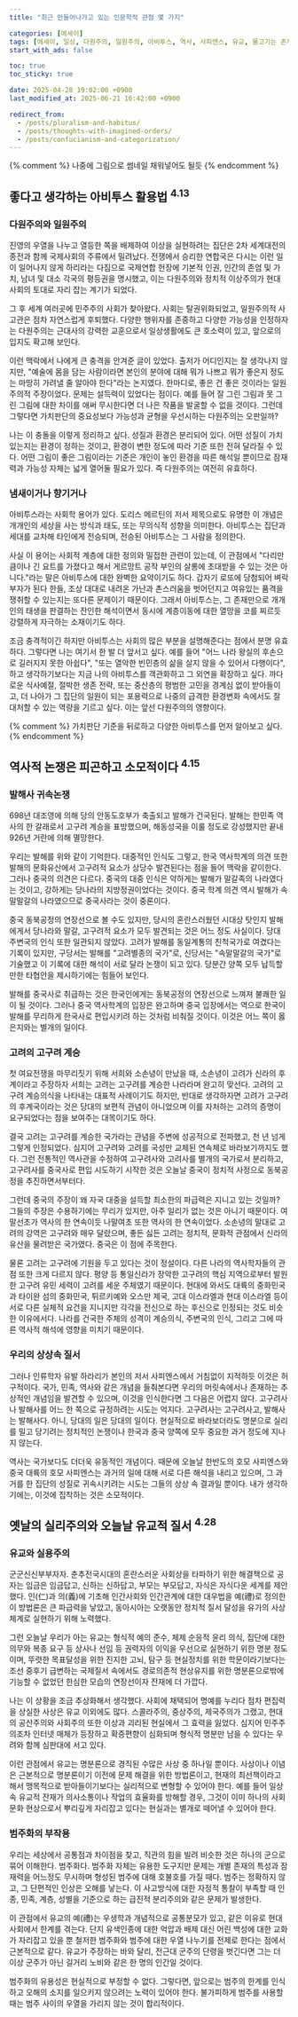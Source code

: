 ```yaml
---
title: "최근 만들어나가고 있는 인문학적 관점 몇 가지"

categories: [에세이]
tags: [에세이, 일상, 다원주의, 일원주의, 아비투스, 역사, 사피엔스, 유교, 물고기는 존재하지 않는다]
start_with_ads: false

toc: true
toc_sticky: true

date: 2025-04-28 19:02:00 +0900
last_modified_at: 2025-06-21 16:42:00 +0900

redirect_from:
  - /posts/pluralism-and-habitus/
  - /posts/thoughts-with-imagined-orders/
  - /posts/confucianism-and-categorization/
---
```


{% comment %}
나중에 그림으로 썸네일 채워넣어도 될듯
{% endcomment %}

## **좋다고 생각하는 아비투스 활용법 <sup>4.13</sup>**

### **다원주의와 일원주의**

진영의 우열을 나누고 열등한 쪽을 배제하여 이상을 실현하려는 집단은 2차 세계대전의 종전과 함께 국제사회의 주류에서 밀려났다. 전쟁에서 승리한 연합국은 다시는 이런 일이 일어나지 않게 하리라는 다짐으로 국제연합 헌장에 기본적 인권, 인간의 존엄 및 가치, 남녀 및 대소 각국의 평등권을 명시했고, 이는 다원주의와 정치적 이상주의가 현대 사회의 토대로 자리 잡는 계기가 되었다.

그 후 세계 여러곳에 민주주의 사회가 찾아왔다. 사회는 탈권위화되었고, 일원주의적 사고관은 점차 자연스럽게 후퇴했다. 다양한 행위자를 존중하고 다양한 가능성을 인정하자는 다원주의는 근대사의 강력한 교훈으로서 일상생활에도 큰 호소력이 있고, 앞으로의 입지도 확고해 보인다.

이런 맥락에서 나에게 큰 충격을 안겨준 글이 있었다. 출저가 어디인지는 잘 생각나지 않지만, "예술에 몸을 담는 사람이라면 본인의 분야에 대해 뭐가 나쁘고 뭐가 좋은지 정도는 마땅히 가려낼 줄 알아야 한다"라는 논지였다. 한마디로, 좋은 건 좋은 것이라는 일원주의적 주장이었다. 문제는 설득력이 있었다는 점이다. 예를 들어 잘 그린 그림과 못 그린 그림에 대한 차이를 애써 무시한다면 더 나은 작품을 발굴할 수 없을 것이다. 그런데 그렇다면 가치판단의 중요성보다 가능성과 균형을 우선시하는 다원주의는 오판일까?

나는 이 충돌을 이렇게 정리하고 싶다. 성질과 환경은 분리되어 있다. 어떤 성질이 가치있는지는 환경이 정하는 것이고, 환경이 변한 정도에 따라 기준 또한 전혀 달라질 수 있다. 어떤 그림이 좋은 그림이라는 기준은 개인이 놓인 환경을 따른 해석일 뿐이므로 잠재력과 가능성 자체는 넓게 열어둘 필요가 있다. 즉 다원주의는 여전히 유효하다.

### **냄새이거나 향기거나**

아비투스라는 사회학 용어가 있다. 도리스 메르틴의 저서 제목으로도 유명한 이 개념은 개개인의 세상을 사는 방식과 태도, 또는 무의식적 성향을 의미한다. 아비투스는 집단과 세대를 교차해 타인에게 전승되며, 전승된 아비투스는 그 사람을 정의한다.

사실 이 용어는 사회적 계층에 대한 정의와 밀접한 관련이 있는데, 이 관점에서 "다리만큼이나 긴 요트를 가졌다고 해서 게르망트 공작 부인의 살롱에 초대받을 수 있는 것은 아니다."라는 말은 아비투스에 대한 완벽한 요약이기도 하다. 갑자기 로또에 당첨되어 벼락부자가 된다 한들, 조상 대대로 내려온 가난과 촌스러움을 벗어던지고 여유있는 품격을 쟁취할 수 있는지는 또다른 문제이기 때문이다. 그래서 아비투스는, 그 존재만으로 개개인의 태생을 판결하는 잔인한 해석이면서 동시에 계층이동에 대한 열망을 코를 찌르듯 강렬하게 자극하는 소재이기도 하다.

조금 충격적이긴 하지만 아비투스는 사회의 많은 부분을 설명해준다는 점에서 분명 유효하다. 그렇다면 나는 여기서 한 발 더 앞서고 싶다. 예를 들어 "어느 나라 왕실의 후손으로 길러지지 못한 아쉽다", "또는 열악한 빈민층의 삶을 살지 않을 수 있어서 다행이다", 하고 생각하기보다는 지금 나의 아비투스를 객관화하고 그 외연을 확장하고 싶다. 까다로운 식사예절, 절박한 생존 전략, 또는 중산층의 평범한 고민을 경계심 없이 받아들이고, 더 나아가 그 집단의 일원이 되는 포용력으로 나중의 급격한 환경변화 속에서도 잘 대처할 수 있는 역량을 기르고 싶다. 이는 앞선 다원주의의 영향이다.

{% comment %}
가치판단 기준을 뒤로하고 다양한 아비투스를 먼저 알아보고 싶다.
{% endcomment %}

## **역사적 논쟁은 피곤하고 소모적이다 <sup>4.15</sup>**

### **발해사 귀속논쟁**

698년 대조영에 의해 당의 안동도호부가 축출되고 발해가 건국된다. 발해는 한민족 역사의 한 갈래로서 고구려 계승을 표방했으며, 해동성국을 이룰 정도로 강성했지만 끝내 926년 거란에 의해 멸망한다.

우리는 발해를 위와 같이 기억한다. 대중적인 인식도 그렇고, 한국 역사학계의 의견 또한 발해의 문화유산에서 고구려적 요소가 상당수 발견된다는 점을 들어 맥락을 같이한다. 그러나 중국의 의견은 다르다. 중국의 대중 인식은 약하게는 발해가 말갈족의 나라였다는 것이고, 강하게는 당나라의 지방정권이었다는 것이다. 중국 학계 의견 역시 발해가 속말말갈의 나라였으므로 중국사라는 것이 중론이다.

중국 동북공정의 연장선으로 볼 수도 있지만, 당시의 혼란스러웠던 시대상 탓인지 발해에게서 당나라와 말갈, 고구려적 요소가 모두 발견되는 것은 어느 정도 사실이다. 당대 주변국의 인식 또한 일관되지 않았다. 고려가 발해를 동일계통의 친척국가로 여겼다는 기록이 있지만, 구당서는 발해를 "고려별종의 국가"로, 신당서는 "속말말갈의 국가"로 기술했고 이 기록에 대한 해석이 서로 달라 논쟁이 되고 있다. 당분간 양쪽 모두 납득할만한 타협안을 제시하기에는 힘들어 보인다.

발해를 중국사로 취급하는 것은 한국인에게는 동북공정의 연장선으로 느껴져 불쾌한 일이 될 것이다. 그러나 중국 역사학계의 입장은 완고하며 중국 입장에서는 역으로 한국이 발해를 무리하게 한국사로 편입시키려 하는 것처럼 비춰질 것이다. 이것은 어느 쪽이 옳은지와는 별개의 일이다.

### **고려의 고구려 계승**

첫 여요전쟁을 마무리짓기 위해 서희와 소손녕이 만났을 때, 소손녕이 고려가 신라의 후계이라고 주장하자 서희는 고려는 고구려를 계승한 나라라며 완고히 맞선다. 고려의 고구려 계승의식을 나타내는 대표적 사례이기도 하지만, 반대로 생각하자면 고려가 고구려의 후계국이라는 것은 당대의 보편적 관념이 아니었으며 이를 자처하는 고려의 증명이 요구되었다는 점을 보여주는 대목이기도 하다.

결국 고려는 고구려를 계승한 국가라는 관념을 주변에 성공적으로 전파했고, 천 년 넘게 그렇게 인정되었다. 심지어 고구려와 고려를 국성만 교체된 연속체로 바라보기까지도 했다. 그런 전통적인 역사관을 수정하여 고구려사와 고려사를 별개의 국가로서 분리하고, 고구려사를 중국사로 편입 시도하기 시작한 것은 오늘날 중국이 정치적 사정으로 동북공정을 추진하면서부터다.

그런데 중국의 주장이 왜 자국 대중을 설득할 최소한의 파급력은 지니고 있는 것일까? 그들의 주장은 수용하기에는 무리가 있지만, 아주 일리가 없는 것은 아니기 때문이다. 여말선초가 역사의 한 연속이듯 나말여초 또한 역사의 한 연속이었다. 소손녕의 말대로 고려의 강역은 고구려와 매우 달랐으며, 좋든 싫든 고려는 정치적, 문화적 관점에서 신라의 유산을 물려받은 국가였다. 중국은 이 점에 주목한다.

물론 고려는 고구려에 기원을 두고 있다는 것이 정설이다. 다른 나라의 역사학자들의 관점 또한 크게 다르지 않다. 평양 등 통일신라가 장악한 고구려의 핵심 지역으로부터 발원한 고구려 유민 세력이 고려를 세운 주체였기 때문이다. 현대에 와서도 대륙의 중화민국과 타이완 섬의 중화민국, 튀르키예와 오스만 제국, 고대 이스라엘과 현대 이스라엘 등이 서로 다른 실체적 요건을 지니지만 각각을 전신으로 하는 후신으로 인정되는 것도 비슷한 이유에서다. 나라를 건국한 주체의 성격이 계승의식, 주변국의 인식, 그리고 그에 따른 역사적 해석에 영향을 미치기 때문이다.

### **우리의 상상속 질서**

그러나 인류학자 유발 하라리가 본인의 저서 사피엔스에서 거침없이 지적하듯 이것은 허구적이다. 국가, 민족, 역사와 같은 개념을 들춰본다면 우리의 머릿속에서나 존재하는 추상적인 개념임을 발견할 수 있으며, 이것을 인식한다면 그 다음은 어렵지 않다. 고구려사나 발해사를 어느 한 쪽으로 규정하려는 시도는 억지다. 고구려사는 고구려사고, 발해사는 발해사다. 아니, 당대의 일은 당대의 일이다. 현실적으로 바라보더라도 명분으로 실리를 밀고 당기려는 정치적인 논쟁이나 한국과 중국 양쪽에 모두 중요한 과거 정도에 지나지 않는다.

역사는 국가보다도 더더욱 유동적인 개념이다. 때문에 오늘날 한반도의 호모 사피엔스와 중국 대륙의 호모 사피엔스는 과거의 일에 대해 서로 다른 해석을 내리고 있으며, 그 과거를 한 집단의 성질로 귀속시키려는 시도는 그들의 상상 속 결과일 뿐이다. 내가 생각하기에는, 이것에 집착하는 것은 소모적이다.

## **옛날의 실리주의와 오늘날 유교적 질서 <sup>4.28</sup>**

### **유교와 실용주의**

군군신신부부자자. 춘추전국시대의 혼란스러운 사회상을 타파하기 위한 해결책으로 공자는 임금은 임금답고, 신하는 신하답고, 부모는 부모답고, 자식은 자식다운 세계를 제안했다. 인(仁)과 의(義)에 기초해 인간사회와 인간관계에 대한 대우법을 예(禮)로 정의한 이 방법론은 큰 파급력을 낳았고, 동아시아는 오랫동안 정치적 질서 달성을 유가의 사상체계로 실현하기 위해 노력했다.

그런 오늘날 우리가 아는 유교는 형식적 예의 준수, 체제 순응적 윤리 의식, 집단에 대한 의무와 복종 요구 등 상사나 선임 등 권력자의 이익을 우선으로 실현하기 위한 명분 정도이며, 뚜렷한 목표달성을 위한 진지한 고뇌, 탐구 등 현실정치를 위한 학문이라기보다는 조선 중후기 급변하는 국제질서 속에서도 경로의존적 현상유지를 위한 명분론으로밖에 기능할 수 없었던 한심한 모습의 연장선이자 잔재에 더 가깝다.

나는 이 상황을 조금 추상화해서 생각했다. 사회에 채택되어 명예를 누리다 점차 편집력을 상실한 사상은 유교 이외에도 많다. 스콜라주의, 중상주의, 제국주의가 그랬고, 현대의 공산주의와 사회주의 또한 이상과 괴리된 현실에서 그 효력을 잃었다. 심지어 민주주의조차 인터넷 매체가 등장하고 확증편향이 심화되며 형식적 명분만 남을 수 있다는 우려와 함께 심판대에 서고 있다.

이런 관점에서 유교는 명분론으로 경직된 수많은 사상 중 하나일 뿐이다. 사상이나 이념은 근본적으로 명분론이기 이전에 문제 해결을 위한 방법론이고, 현재의 최선책이라고 해서 맹목적으로 받아들이기보다는 실리적으로 변형할 수 있어야 한다. 예를 들어 일상 속 유교적 잔재가 의사소통이나 작업의 효율화를 방해할 경우, 그것이 이미 하나의 사회문화 현상으로서 뿌리깊게 자리잡고 있다는 현실과는 별개로 떼어낼 수 있어야 한다.

### **범주화의 부작용**

우리는 세상에서 공통점과 차이점을 찾고, 직관의 힘을 빌려 비슷한 것은 하나의 군으로 묶어 이해한다. 범주화다. 범주화 자체는 유용한 도구지만 문제는 개별 존재의 특성과 잠재력을 어느정도 무시하며 형성된 범주에 대해 호불호를 가질 때다. 범주는 정확하지 않고, 그 단편적인 인상은 오해를 낳는다. 이 사고방식에 대한 자정적 통찰이 부족할 때 인종, 민족, 계층, 성별을 기준으로 하는 급진적 분리주의와 같은 문제가 발생한다.

이 관점에서 유교의 예(禮)는 우생학과 개념적으로 공통분모가 있고, 같은 이유로 현대 사회에서 한계를 겪는다. 단지 유색인종에 대한 억압과 배제 대신 어린 백성에 대한 교화가 자리잡고 있을 뿐 철저한 범주화와 범주에 대한 우열 나누기를 전제로 한다는 점에서 근본적으로 같다. 유교가 주장하는 바와 달리, 전근대 군주의 단령을 벗긴다면 그는 더 이상 군주가 아닌 길거리 노비와 같은 한 명의 인간일 것이다.

범주화의 유용성은 현실적으로 부정할 수 없다. 그렇다면, 앞으로는 범주의 한계를 인식하고 오해의 소지를 일으키지 않으려는 노력이 있어야 한다. 불가피하게 범주를 사용할 때는 범주 사이의 우열을 가리지 않는 것이 합리적이다.